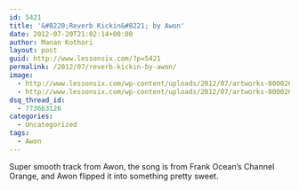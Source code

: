 ```yaml
---
id: 5421
title: '&#8220;Reverb Kickin&#8221; by Awon'
date: 2012-07-20T21:02:14+00:00
author: Manan Kothari
layout: post
guid: http://www.lessonsix.com/?p=5421
permalink: /2012/07/reverb-kickin-by-awon/
image:
  - http://www.lessonsix.com/wp-content/uploads/2012/07/artworks-000026983792-eq12bo-original.jpg
  - http://www.lessonsix.com/wp-content/uploads/2012/07/artworks-000026983792-eq12bo-original.jpg
dsq_thread_id:
  - 773663126
categories:
  - Uncategorized
tags:
  - Awon
---
```

Super smooth track from Awon, the song is from Frank Ocean&#8217;s Channel Orange, and Awon flipped it into something pretty sweet.